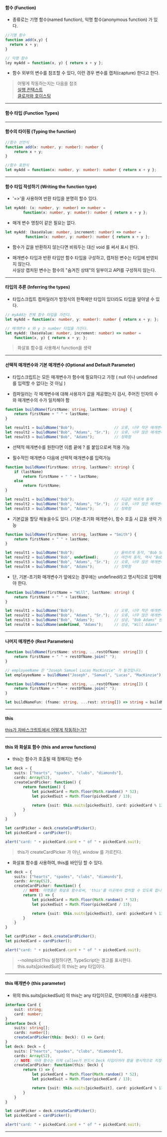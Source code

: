 #### 함수 (Function)

- 종류로는 기명 함수(named function), 익명 함수(anonymous function) 가 있다.

```typeScript
//기명 함수
function add(x,y) {
  return x + y;
}

// 익명 함수
ley myAdd = function(x, y) { return x + y };
```

- 함수 외부의 변수를 참조할 수 있다, 이런 경우 변수를 캡처(capture) 한다고 한다.

> 어떻게 작동하는지는 다음을 참조   
  [실행 컨텍스트](https://poiemaweb.com/js-execution-context)  
  [클로저와 호이스팅](https://www.zerocho.com/category/JavaScript/post/5741d96d094da4986bc950a0)
  
  
***


#### 함수 타입 (Function Types)


***


#### 함수의 타이핑 (Typing the function)

```typeScript
//함수 선언식
function add(x: number, y: number): number {
    return x + y;
}

//함수 표현식
let myAdd = function(x: number, y: number): number { return x + y };
```


***


#### 함수 타입 작성하기 (Writing the function type)

-  '=>'을 사용하여 반환 타입을 분명히 할수 있다.

```typeScript
let myAdd: (x: number, y: number) => number =
        function(x: number, y: number): number { return x + y };
```

- 매개 변수 명칭이 같은 필요는 없다.

```typeScript
let myAdd: (baseValue: number, increment: number) => number = 
         function(x: number, y: number): number { return x + y };
```

- 함수가 값을 반환하지 않는다면 비워두는 대신 void 를 써서 표시 한다.

- 매개변수 타입과 반환 타입만 함수 타입을 구성하고, 캡처된 변수는 타입에 반영되지 않는다.  
  사실상 캡처된 변수는 함수의 "숨겨진 상태"의 일부이고 API를 구성하지 않는다.
  

***


#### 타입의 추론 (Inferring the types)

- 타입스크립트 컴파일러가 방정식의 한쪽에만 타입이 있더라도 타입을 알아낼 수 있다.
```typeScript
// myAdd는 전체 함수 타입을 가진다.
let myAdd = function(x: number, y: number): number { return x + y; };

// 매개변수 x 와 y 는 number 타입을 가진다.
let myAdd: (baseValue: number, increment: number) => number =
    function(x, y) { return x + y; };
```

> 화살표 함수를 사용해서 function을 생략


***


#### 선택적 매개변수와 기본 매개변수 (Optional and Default Parameter)

- 타입스크립트는 모든 매개변수가 함수에 필요하다고 가정 ( null 이나 undefined 를 입력할 수 없다는 것 아님 )

- 컴파일러는 각 매개변수에 대해 사용자가 값을 제공했는지 검사, 주어진 인자의 수와 매개변수의 수가 일치해야 함

```typeScript
function buildName(firstName: string, lastName: string) {
    return firstName + " " + lastName;
}

let result1 = buildName("Bob");                  // 오류, 너무 적은 매개변수
let result2 = buildName("Bob", "Adams", "Sr.");  // 오류, 너무 많은 매개변수
let result3 = buildName("Bob", "Adams");         // 정확함
```

- 선택적 매개변수를 원한다면 이름 끝에 ? 를 붙임으로써 적용 가능

- 필수적인 매개변수 다음에 선택적 매개변수를 입력가능

```typeScript
function buildName(firstName: string, lastName?: string) {
    if (lastName)
        return firstName + " " + lastName;
    else
        return firstName;
}

let result1 = buildName("Bob");                  // 지금은 바르게 동작
let result2 = buildName("Bob", "Adams", "Sr.");  // 오류, 너무 많은 매개변수
let result3 = buildName("Bob", "Adams");         // 정확함
```

- 기본값을 할당 해놓을수도 있다. (기본-초기화 매개변수), 함수 호출 시 값을 생략 가능

```typeScript
function buildName(firstName: string, lastName = "Smith") {
    return firstName + " " + lastName;
}

let result1 = buildName("Bob");                  // 올바르게 동작, "Bob Smith" 반환
let result2 = buildName("Bob", undefined);       // 여전히 동작, 역시 "Bob Smith" 반환
let result3 = buildName("Bob", "Adams", "Sr.");  // 오류, 너무 많은 매개변수
let result4 = buildName("Bob", "Adams");         // 정확함
```

- 단, 기본-초기화 매개변수가 앞에오는 경우에는 undefined라고 명시적으로 입력해야 한다.

```typeScript
function buildName(firstName = "Will", lastName: string) {
    return firstName + " " + lastName;
}

let result1 = buildName("Bob");                  // 오류, 너무 적은 매개변수
let result2 = buildName("Bob", "Adams", "Sr.");  // 오류, 너무 많은 매개변수
let result3 = buildName("Bob", "Adams");         // 성공, "Bob Adams" 반환
let result4 = buildName(undefined, "Adams");     // 성공, "Will Adams" 반환
```


***


#### 나머지 매개변수 (Rest Parameters)

```typeScript
function buildName(firstName: string, ...restOfName: string[]) {
    return firstName + " " + restOfName.join(" ");
}

// employeeName 은 "Joseph Samuel Lucas MacKinzie" 가 될것입니다.
let employeeName = buildName("Joseph", "Samuel", "Lucas", "MacKinzie");
```

```typeScript
function buildName(firstName: string, ...restOfName: string[]) {
    return firstName + " " + restOfName.join(" ");
}

let buildNameFun: (fname: string, ...rest: string[]) => string = buildName;
```


***


#### this

[this가 자바스크립트에서 어떻게 작동하는가?](https://yehudakatz.com/2011/08/11/understanding-javascript-function-invocation-and-this/)


***


#### this 와 화살표 함수 (this and arrow functions)

- this는 함수가 호출될 때 정해지는 변수

```typeScript
let deck = {
    suits: ["hearts", "spades", "clubs", "diamonds"],
    cards: Array(52),
    createCardPicker: function() {
        return function() {
            let pickedCard = Math.floor(Math.random() * 52);
            let pickedSuit = Math.floor(pickedCard / 13);

            return {suit: this.suits[pickedSuit], card: pickedCard % 13};
        }
    }
}

let cardPicker = deck.createCardPicker();
let pickedCard = cardPicker();

alert("card: " + pickedCard.card + " of " + pickedCard.suit);
```
> this가 createCardPicker 가 아닌, window 를 가르킨다.


- 화살표 함수를 사용하여, this를 바인딩 할 수 있다.

```typeScript
let deck = {
    suits: ["hearts", "spades", "clubs", "diamonds"],
    cards: Array(52),
    createCardPicker: function() {
        // NOTE: 아랫줄은 화살표 함수로써, 'this'를 이곳에서 캡처할 수 있도록 합니다
        return () => {
            let pickedCard = Math.floor(Math.random() * 52);
            let pickedSuit = Math.floor(pickedCard / 13);

            return {suit: this.suits[pickedSuit], card: pickedCard % 13};
        }
    }
}

let cardPicker = deck.createCardPicker();
let pickedCard = cardPicker();

alert("card: " + pickedCard.card + " of " + pickedCard.suit);
```

>--noImplicitThis 설정하다면, TypeScript는 경고를 표시한다. 
   this.suits[pickedSuit] 의 this는 any 타입이다.


***


#### this 매개변수 (this parameter)

- 위의 this.suits[pickedSuit] 의 this는 any 타입이므로, 인터페이스를 사용한다.

```typeScript
interface Card {
    suit: string;
    card: number;
}
interface Deck {
    suits: string[];
    cards: number[];
    createCardPicker(this: Deck): () => Card;
}
let deck: Deck = {
    suits: ["hearts", "spades", "clubs", "diamonds"],
    cards: Array(52),
    // NOTE: 아래 함수는 이제 callee가 반드시 Deck 타입이어야 함을 명시적으로 지정합니다.
    createCardPicker: function(this: Deck) {
        return () => {
            let pickedCard = Math.floor(Math.random() * 52);
            let pickedSuit = Math.floor(pickedCard / 13);

            return {suit: this.suits[pickedSuit], card: pickedCard % 13};
        }
    }
}

let cardPicker = deck.createCardPicker();
let pickedCard = cardPicker();

alert("card: " + pickedCard.card + " of " + pickedCard.suit);
```


***


